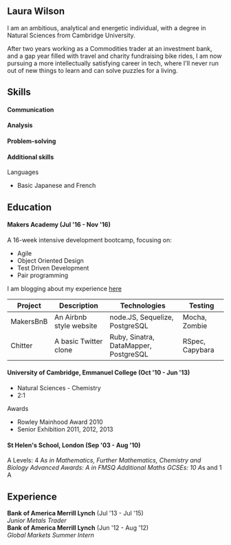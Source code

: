 ## Laura Wilson

I am an ambitious, analytical and energetic individual, with a degree in Natural Sciences from Cambridge University.

After two years working as a Commodities trader at an investment bank, and a gap year filled with travel and charity fundraising bike rides, I am now pursuing a more intellectually satisfying career in tech, where I'll never run out of new things to learn and can solve puzzles for a living.

## Skills

#### Communication



#### Analysis



#### Problem-solving



#### Additional skills

Languages

- Basic Japanese and French  

## Education

#### Makers Academy (Jul '16 - Nov '16)

A 16-week intensive development bootcamp, focusing on:

- Agile
- Object Oriented Design
- Test Driven Development
- Pair programming

I am blogging about my experience [here](http://codingwithlaura.wordpress.com)

| Project   | Description | Technologies | Testing |
|---        |---          |---           |---      |
| MakersBnB | An Airbnb style website | node.JS, Sequelize, PostgreSQL | Mocha, Zombie |
| Chitter | A basic Twitter clone | Ruby, Sinatra, DataMapper, PostgreSQL | RSpec, Capybara |

#### University of Cambridge, Emmanuel College  (Oct '10 - Jun '13)

- Natural Sciences - Chemistry
- 2:1

Awards

- Rowley Mainhood Award 2010
- Senior Exhibition 2011, 2012, 2013

#### St Helen's School, London (Sep '03 - Aug '10)

A Levels:        4 A*s in Mathematics, Further Mathematics, Chemistry and Biology
Advanced Awards: A in FMSQ Additional Maths
GCSEs:           10 A*s and 1 A

## Experience

**Bank of America Merrill Lynch** (Jul '13 - Jul '15)    
*Junior Metals Trader*  
**Bank of America Merrill Lynch** (Jun '12 - Aug '12)   
*Global Markets Summer Intern*  
